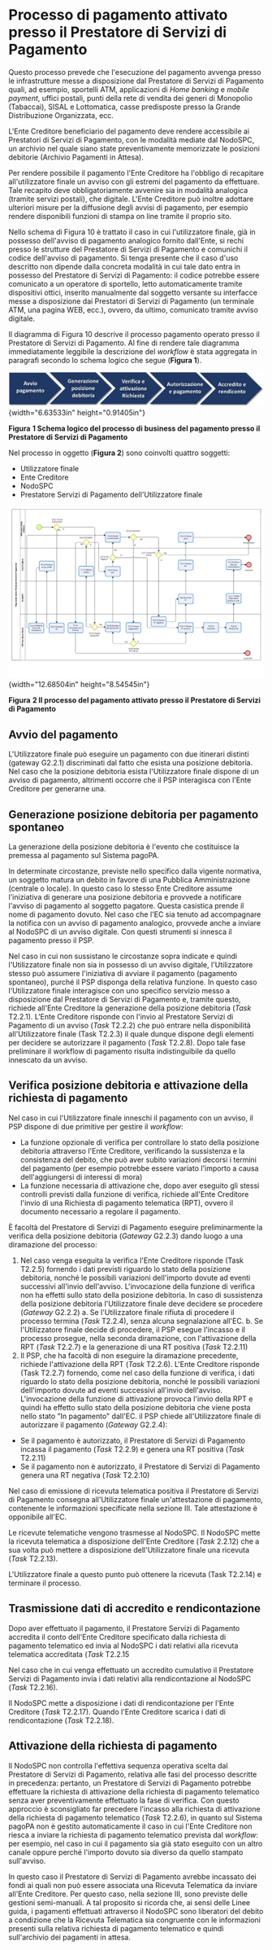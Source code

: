 Processo di pagamento attivato presso il Prestatore di Servizi di Pagamento
===========================================================================

Questo processo prevede che l'esecuzione del pagamento avvenga presso le
infrastrutture messe a disposizione dal Prestatore di Servizi di
Pagamento quali, ad esempio, sportelli ATM, applicazioni di *Home
banking* e *mobile* *payment*, uffici postali, punti della rete di
vendita dei generi di Monopolio (Tabaccai), SISAL e Lottomatica, casse
predisposte presso la Grande Distribuzione Organizzata, ecc.

L'Ente Creditore beneficiario del pagamento deve rendere accessibile ai
Prestatori di Servizi di Pagamento, con le modalità mediate dal NodoSPC,
un archivio nel quale siano state preventivamente memorizzate le
posizioni debitorie (Archivio Pagamenti in Attesa).

Per rendere possibile il pagamento l'Ente Creditore ha l'obbligo di
recapitare all'utilizzatore finale un avviso con gli estremi del
pagamento da effettuare. Tale recapito deve obbligatoriamente avvenire
sia in modalità analogica (tramite servizi postali), che digitale.
L'Ente Creditore può inoltre adottare ulteriori misure per la diffusione
degli avvisi di pagamento, per esempio rendere disponibili funzioni di
stampa on line tramite il proprio sito.

Nello schema di Figura 10 è trattato il caso in cui l'utilizzatore
finale, già in possesso dell'avviso di pagamento analogico fornito
dall'Ente, si rechi presso le strutture del Prestatore di Servizi di
Pagamento e comunichi il codice dell\'avviso di pagamento. Si tenga
presente che il caso d'uso descritto non dipende dalla concreta modalità
in cui tale dato entra in possesso del Prestatore di Servizi di
Pagamento: il codice potrebbe essere comunicato a un operatore di
sportello, letto automaticamente tramite dispositivi ottici, inserito
manualmente dal soggetto versante su interfacce messe a disposizione dai
Prestatori di Servizi di Pagamento (un terminale ATM, una pagina WEB,
ecc.), ovvero, da ultimo, comunicato tramite avviso digitale.

Il diagramma di Figura 10 descrive il processo pagamento operato presso
il Prestatore di Servizi di Pagamento. Al fine di rendere tale diagramma
immediatamente leggibile la descrizione del *workflow* è stata aggregata
in paragrafi secondo lo schema logico che segue (**Figura 1**).

![image0](../images/process_psp.png){width="6.63533in"
height="0.91405in"}

**Figura** **1 Schema logico del processo di business del pagamento
presso il Prestatore di Servizi di Pagamento**

Nel processo in oggetto (**Figura 2**) sono coinvolti quattro soggetti:

-   Utilizzatore finale
-   Ente Creditore
-   NodoSPC
-   Prestatore Servizi di Pagamento dell'Utilizzatore finale

![image1](../images/bpmn_psp.png){width="12.68504in"
height="8.54545in"}

**Figura** **2 Il processo del pagamento attivato presso il Prestatore
di Servizi di Pagamento**

Avvio del pagamento
-------------------

L'Utilizzatore finale può eseguire un pagamento con due itinerari
distinti (gateway G2.2.1) discriminati dal fatto che esista una
posizione debitoria. Nel caso che la posizione debitoria esista
l'Utilizzatore finale dispone di un avviso di pagamento, altrimenti
occorre che il PSP interagisca con l'Ente Creditore per generarne una.

Generazione posizione debitoria per pagamento spontaneo
-------------------------------------------------------

La generazione della posizione debitoria è l'evento che costituisce la
premessa al pagamento sul Sistema pagoPA.

In determinate circostanze, previste nello specifico dalla vigente
normativa, un soggetto matura un debito in favore di una Pubblica
Amministrazione (centrale o locale). In questo caso lo stesso Ente
Creditore assume l'iniziativa di generare una posizione debitoria e
provvede a notificare l'avviso di pagamento al soggetto pagatore. Questa
casistica prende il nome di pagamento dovuto. Nel caso che l'EC sia
tenuto ad accompagnare la notifica con un avviso di pagamento analogico,
provvede anche a inviare al NodoSPC di un avviso digitale. Con questi
strumenti si innesca il pagamento presso il PSP.

Nel caso in cui non sussistano le circostanze sopra indicate e quindi
l'Utilizzatore finale non sia in possesso di un avviso digitale,
l'Utilizzatore stesso può assumere l'iniziativa di avviare il pagamento
(pagamento spontaneo), purché il PSP disponga della relativa funzione.
In questo caso l'Utilizzatore finale interagisce con uno specifico
servizio messo a disposizione dal Prestatore di Servizi di Pagamento e,
tramite questo, richiede all'Ente Creditore la generazione della
posizione debitoria (*Task* T2.2.1). L'Ente Creditore risponde con
l'invio al Prestatore Servizi di Pagamento di un avviso (*Task* T2.2.2)
che può entrare nella disponibilità all'Utilizzatore finale (Task
T2.2.3) il quale dunque dispone degli elementi per decidere se
autorizzare il pagamento (*Task* T2.2.8). Dopo tale fase preliminare il
workflow di pagamento risulta indistinguibile da quello innescato da un
avviso.

Verifica posizione debitoria e attivazione della richiesta di pagamento
-----------------------------------------------------------------------

Nel caso in cui l'Utilizzatore finale inneschi il pagamento con un
avviso, il PSP dispone di due primitive per gestire il *workflow*:

-   La funzione opzionale di verifica per controllare lo stato della
    posizione debitoria attraverso l'Ente Creditore, verificando la
    sussistenza e la consistenza del debito, che può aver subito
    variazioni decorsi i termini del pagamento (per esempio potrebbe
    essere variato l'importo a causa dell'aggiungersi di interessi di
    mora)
-   La funzione necessaria di attivazione che, dopo aver eseguito gli
    stessi controlli previsti dalla funzione di verifica, richiede
    all'Ente Creditore l'invio di una Richiesta di pagamento telematica
    (RPT), ovvero il documento necessario a regolare il pagamento.

È facoltà del Prestatore di Servizi di Pagamento eseguire
preliminarmente la verifica della posizione debitoria (*Gateway* G2.2.3)
dando luogo a una diramazione del processo:

1)  Nel caso venga eseguita la verifica l'Ente Creditore risponde (Task
    T2.2.5) fornendo i dati previsti riguardo lo stato della posizione
    debitoria, nonché le possibili variazioni dell\'importo dovute ad
    eventi successivi all\'invio dell\'avviso. L'invocazione della
    funzione di verifica non ha effetti sullo stato della posizione
    debitoria. In caso di sussistenza della posizione debitoria
    l'Utilizzatore finale deve decidere se procedere (*Gateway* G2.2.2)
    a.  Se l'Utilizzatore finale rifiuta di procedere il processo
        termina (*Task* T2.2.4), senza alcuna segnalazione all'EC.
    b.  Se l'Utilizzatore finale decide di procedere, il PSP esegue
        l'incasso e il processo prosegue, nella seconda diramazione, con
        l'attivazione della RPT (*Task* T2.2.7) e la generazione di una
        RT positiva (*Task* T2.2.11)
2)  Il PSP, che ha facoltà di non eseguire la diramazione precedente,
    richiede l'attivazione della RPT (*Task* T2.2.6). L'Ente Creditore
    risponde (Task T2.2.7) fornendo, come nel caso della funzione di
    verifica, i dati riguardo lo stato della posizione debitoria, nonché
    le possibili variazioni dell\'importo dovute ad eventi successivi
    all\'invio dell\'avviso. L'invocazione della funzione di attivazione
    provoca l'invio della RPT e quindi ha effetto sullo stato della
    posizione debitoria che viene posta nello stato "In pagamento"
    dall'EC. il PSP chiede all'Utilizzatore finale di autorizzare il
    pagamento (*Gateway* G2.2.4):

-   Se il pagamento è autorizzato, il Prestatore di Servizi di Pagamento
    incassa il pagamento (*Task* T2.2.9) e genera una RT positiva
    (*Task* T2.2.11)
-   Se il pagamento non è autorizzato, il Prestatore di Servizi di
    Pagamento genera una RT negativa (*Task* T2.2.10)

Nel caso di emissione di ricevuta telematica positiva il Prestatore di
Servizi di Pagamento consegna all'Utilizzatore finale un'attestazione di
pagamento, contenente le informazioni specificate nella sezione III.
Tale attestazione è opponibile all'EC.

Le ricevute telematiche vengono trasmesse al NodoSPC. Il NodoSPC mette
la ricevuta telematica a disposizione dell'Ente Creditore (*Task*
2.2.12) che a sua volta può mettere a disposizione dell'Utilizzatore
finale una ricevuta (*Task* T2.2.13).

L'Utilizzatore finale a questo punto può ottenere la ricevuta (Task
T2.2.14) e terminare il processo.

Trasmissione dati di accredito e rendicontazione
------------------------------------------------

Dopo aver effettuato il pagamento, il Prestatore Servizi di Pagamento
accredita il conto dell'Ente Creditore specificato dalla richiesta di
pagamento telematico ed invia al NodoSPC i dati relativi alla ricevuta
telematica accreditata (*Task* T2.2.15

Nel caso che in cui venga effettuato un accredito cumulativo il
Prestatore Servizi di Pagamento invia i dati relativi alla
rendicontazione al NodoSPC (*Task* T2.2.16).

Il NodoSPC mette a disposizione i dati di rendicontazione per l'Ente
Creditore (*Task* T2.2.17). Quando l'Ente Creditore scarica i dati di
rendicontazione (*Task* T2.2.18).

Attivazione della richiesta di pagamento
----------------------------------------

Il NodoSPC non controlla l'effettiva sequenza operativa scelta dal
Prestatore di Servizi di Pagamento, relativa alle fasi del processo
descritte in precedenza: pertanto, un Prestatore di Servizi di Pagamento
potrebbe effettuare la richiesta di attivazione della richiesta di
pagamento telematico senza aver preventivamente effettuato la fase di
verifica. Con questo approccio è sconsigliato far precedere l'incasso
alla richiesta di attivazione della richiesta di pagamento telematico
(*Task* T2.2.6), in quanto sul Sistema pagoPA non è gestito
automaticamente il caso in cui l\'Ente Creditore non riesca a inviare la
richiesta di pagamento telematico prevista dal *workflow*: per esempio,
nel caso in cui il pagamento sia già stato eseguito con un altro canale
oppure perché l\'importo dovuto sia diverso da quello stampato
sull\'avviso.

In questo caso il Prestatore di Servizi di Pagamento avrebbe incassato
dei fondi ai quali non può essere associata una Ricevuta Telematica da
inviare all\'Ente Creditore. Per questo caso, nella sezione III, sono
previste delle gestioni semi-manuali. A tal proposito si ricorda che, ai
sensi delle Linee guida, i pagamenti effettuati attraverso il NodoSPC
sono liberatori del debito a condizione che la Ricevuta Telematica sia
congruente con le informazioni presenti sulla relativa richiesta di
pagamento telematico e quindi sull\'archivio dei pagamenti in attesa.
